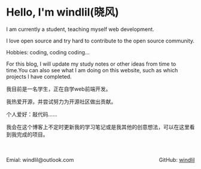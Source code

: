 # Hello, I'm windlil(晓风)
I am currently a student, teaching myself web development.

I love open source and try hard to contribute to the open source community.

Hobbies: coding, coding coding...

For this blog, I will update my study notes or other ideas from time to time.You can also see what I am doing on this website, such as which projects I have completed.


我目前是一名学生，正在自学web前端开发。

我热爱开源，并尝试努力为开源社区做出贡献。

个人爱好：敲代码......

我会在这个博客上不定时更新我的学习笔记或是我其他的创意想法，可以在这里看到我完成的项目。


<div style='margin-top: 50px; display: flex; justify-content: space-between;'>
  <div>Emial: windlil@outlook.com</div>
  <div>
    GitHub:
    <a target='_blank' href='https://github.com/windlil'>windlil</a>
  </div>
</div>
